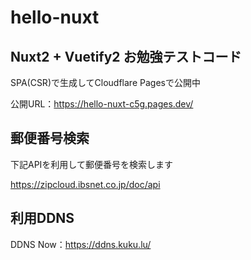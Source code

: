 # hello-nuxt

## Nuxt2 + Vuetify2 お勉強テストコード

SPA(CSR)で生成してCloudflare Pagesで公開中

公開URL：https://hello-nuxt-c5g.pages.dev/

## 郵便番号検索

下記APIを利用して郵便番号を検索します

https://zipcloud.ibsnet.co.jp/doc/api

## 利用DDNS

DDNS Now：https://ddns.kuku.lu/
